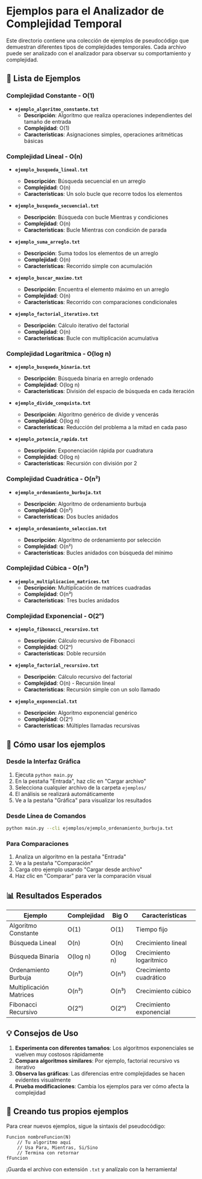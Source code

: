 # Ejemplos para el Analizador de Complejidad Temporal

Este directorio contiene una colección de ejemplos de pseudocódigo que demuestran diferentes tipos de complejidades temporales. Cada archivo puede ser analizado con el analizador para observar su comportamiento y complejidad.

## 📁 Lista de Ejemplos

### Complejidad Constante - O(1)
- **`ejemplo_algoritmo_constante.txt`**
  - **Descripción**: Algoritmo que realiza operaciones independientes del tamaño de entrada
  - **Complejidad**: O(1)
  - **Características**: Asignaciones simples, operaciones aritméticas básicas

### Complejidad Lineal - O(n)
- **`ejemplo_busqueda_lineal.txt`**
  - **Descripción**: Búsqueda secuencial en un arreglo
  - **Complejidad**: O(n)
  - **Características**: Un solo bucle que recorre todos los elementos

- **`ejemplo_busqueda_secuencial.txt`**
  - **Descripción**: Búsqueda con bucle Mientras y condiciones
  - **Complejidad**: O(n)
  - **Características**: Bucle Mientras con condición de parada

- **`ejemplo_suma_arreglo.txt`**
  - **Descripción**: Suma todos los elementos de un arreglo
  - **Complejidad**: O(n)
  - **Características**: Recorrido simple con acumulación

- **`ejemplo_buscar_maximo.txt`**
  - **Descripción**: Encuentra el elemento máximo en un arreglo
  - **Complejidad**: O(n)
  - **Características**: Recorrido con comparaciones condicionales

- **`ejemplo_factorial_iterativo.txt`**
  - **Descripción**: Cálculo iterativo del factorial
  - **Complejidad**: O(n)
  - **Características**: Bucle con multiplicación acumulativa

### Complejidad Logarítmica - O(log n)
- **`ejemplo_busqueda_binaria.txt`**
  - **Descripción**: Búsqueda binaria en arreglo ordenado
  - **Complejidad**: O(log n)
  - **Características**: División del espacio de búsqueda en cada iteración

- **`ejemplo_divide_conquista.txt`**
  - **Descripción**: Algoritmo genérico de divide y vencerás
  - **Complejidad**: O(log n)
  - **Características**: Reducción del problema a la mitad en cada paso

- **`ejemplo_potencia_rapida.txt`**
  - **Descripción**: Exponenciación rápida por cuadratura
  - **Complejidad**: O(log n)
  - **Características**: Recursión con división por 2

### Complejidad Cuadrática - O(n²)
- **`ejemplo_ordenamiento_burbuja.txt`**
  - **Descripción**: Algoritmo de ordenamiento burbuja
  - **Complejidad**: O(n²)
  - **Características**: Dos bucles anidados

- **`ejemplo_ordenamiento_seleccion.txt`**
  - **Descripción**: Algoritmo de ordenamiento por selección
  - **Complejidad**: O(n²)
  - **Características**: Bucles anidados con búsqueda del mínimo

### Complejidad Cúbica - O(n³)
- **`ejemplo_multiplicacion_matrices.txt`**
  - **Descripción**: Multiplicación de matrices cuadradas
  - **Complejidad**: O(n³)
  - **Características**: Tres bucles anidados

### Complejidad Exponencial - O(2ⁿ)
- **`ejemplo_fibonacci_recursivo.txt`**
  - **Descripción**: Cálculo recursivo de Fibonacci
  - **Complejidad**: O(2ⁿ)
  - **Características**: Doble recursión

- **`ejemplo_factorial_recursivo.txt`**
  - **Descripción**: Cálculo recursivo del factorial
  - **Complejidad**: O(n) - Recursión lineal
  - **Características**: Recursión simple con un solo llamado

- **`ejemplo_exponencial.txt`**
  - **Descripción**: Algoritmo exponencial genérico
  - **Complejidad**: O(2ⁿ)
  - **Características**: Múltiples llamadas recursivas

## 🎯 Cómo usar los ejemplos

### Desde la Interfaz Gráfica
1. Ejecuta `python main.py`
2. En la pestaña "Entrada", haz clic en "Cargar archivo"
3. Selecciona cualquier archivo de la carpeta `ejemplos/`
4. El análisis se realizará automáticamente
5. Ve a la pestaña "Gráfica" para visualizar los resultados

### Desde Línea de Comandos
```bash
python main.py --cli ejemplos/ejemplo_ordenamiento_burbuja.txt
```

### Para Comparaciones
1. Analiza un algoritmo en la pestaña "Entrada"
2. Ve a la pestaña "Comparación"
3. Carga otro ejemplo usando "Cargar desde archivo"
4. Haz clic en "Comparar" para ver la comparación visual

## 📊 Resultados Esperados

| Ejemplo | Complejidad | Big O | Características |
|---------|-------------|-------|-----------------|
| Algoritmo Constante | O(1) | O(1) | Tiempo fijo |
| Búsqueda Lineal | O(n) | O(n) | Crecimiento lineal |
| Búsqueda Binaria | O(log n) | O(log n) | Crecimiento logarítmico |
| Ordenamiento Burbuja | O(n²) | O(n²) | Crecimiento cuadrático |
| Multiplicación Matrices | O(n³) | O(n³) | Crecimiento cúbico |
| Fibonacci Recursivo | O(2ⁿ) | O(2ⁿ) | Crecimiento exponencial |

## 💡 Consejos de Uso

1. **Experimenta con diferentes tamaños**: Los algoritmos exponenciales se vuelven muy costosos rápidamente
2. **Compara algoritmos similares**: Por ejemplo, factorial recursivo vs iterativo
3. **Observa las gráficas**: Las diferencias entre complejidades se hacen evidentes visualmente
4. **Prueba modificaciones**: Cambia los ejemplos para ver cómo afecta la complejidad

## 🔧 Creando tus propios ejemplos

Para crear nuevos ejemplos, sigue la sintaxis del pseudocódigo:

```
Funcion nombreFuncion(N)
    // Tu algoritmo aquí
    // Usa Para, Mientras, Si/Sino
    // Termina con retornar
fFuncion
```

¡Guarda el archivo con extensión `.txt` y analízalo con la herramienta!

